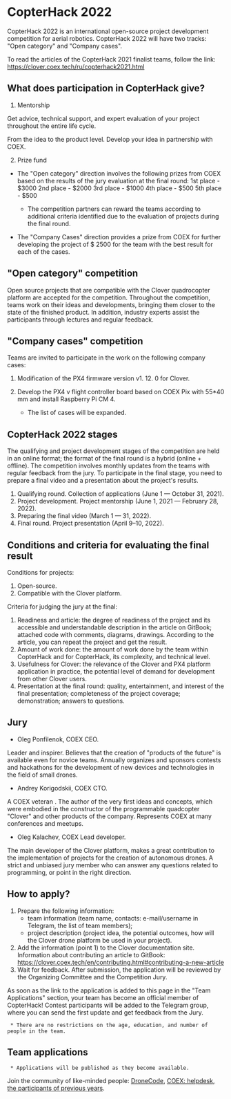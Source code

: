 # CopterHack 2022

CopterHack 2022 is an international open-source project development competition for aerial robotics. CopterHack 2022 will have two tracks: "Open category" and "Company cases".

To read the articles of the CopterHack 2021 finalist teams, follow the link: https://clover.coex.tech/ru/copterhack2021.html

## What does participation in CopterHack give?

1. Mentorship

Get advice, technical support, and expert evaluation of your project throughout the entire life cycle.

From the idea to the product level.
Develop your idea in partnership with COEX.

2. Prize fund

  * The "Open category" direction involves the following prizes from COEX based on the results of the jury evaluation at the final round:
  1st place - $3000
  2nd place - $2000
  3rd place - $1000
  4th place - $500
  5th place - $500

     * The competition partners can reward the teams according to additional criteria identified due to the evaluation of projects during the final round.

  * The "Company Cases" direction provides a prize from COEX for further developing the project of $ 2500 for the team with the best result for each of the cases.

## "Open category" competition

Open source projects that are compatible with the Clover quadrocopter platform are accepted for the competition. Throughout the competition, teams work on their ideas and developments, bringing them closer to the state of the finished product. In addition, industry experts assist the participants through lectures and regular feedback.

## "Company cases" competition

Teams are invited to participate in the work on the following company cases:

1. Modification of the PX4 firmware version v1. 12. 0 for Clover.
2. Develop the PX4 v flight controller board based on COEX Pix with 55*40 mm and install Raspberry Pi CM 4.

     * The list of cases will be expanded.

## CopterHack 2022 stages

The qualifying and project development stages of the competition are held in an online format; the format of the final round is a hybrid (online + offline). The competition involves monthly updates from the teams with regular feedback from the jury. To participate in the final stage, you need to prepare a final video and a presentation about the project's results.

1. Qualifying round. Collection of applications (June 1 — October 31, 2021).
2. Project development. Project mentorship (June 1, 2021 — February 28, 2022).
3. Preparing the final video (March 1 — 31, 2022).
4. Final round. Project presentation (April 9–10, 2022).

## Conditions and criteria for evaluating the final result

Conditions for projects:
1. Open-source.
2. Compatible with the Clover platform.

Criteria for judging the jury at the final:
1. Readiness and article: the degree of readiness of the project and its accessible and understandable description in the article on GitBook; attached code with comments, diagrams, drawings. According to the article, you can repeat the project and get the result.
2. Amount of work done: the amount of work done by the team within CopterHack and for CopterHack, its complexity, and technical level.
3. Usefulness for Clover: the relevance of the Clover and PX4 platform application in practice, the potential level of demand for development from other Clover users.
4. Presentation at the final round: quality, entertainment, and interest of the final presentation; completeness of the project coverage; demonstration; answers to questions. 

## Jury

  * Oleg Ponfilenok, COEX CEO.
  

Leader and inspirer. 
Believes that the creation of "products of the future" is available even for novice teams.
Annually organizes and sponsors contests and hackathons for the development of new devices and technologies in the field of small drones. 
  * Andrey Korigodskii, COEX CTO.
  

A COEX veteran . The author of the very first ideas and concepts, which were embodied in the constructor of the programmable 
quadcopter "Clover" and other products of the company. Represents COEX at many conferences and meetups. 
  * Oleg Kalachev, COEX Lead developer.
  

The main developer of the Clover platform, makes a great contribution to the implementation of projects for the creation of autonomous drones. A strict and unbiased jury member who can answer any questions related to programming, or point in the right direction.

## How to apply?

1. Prepare the following information:
     * team information (team name, contacts: e-mail/username in Telegram, the list of team members);
     * project description (project idea, the potential outcomes, how will the Clover drone platform be used in your project).
2. Add the information (point 1) to the Clover documentation site. Information about contributing an article to GitBook: https://clover.coex.tech/en/contributing.html#contributing-a-new-article 
3. Wait for feedback. After submission, the application will be reviewed by the Organizing Committee and the Competition Jury.

As soon as the link to the application is added to this page in the "Team Applications" section, your team has become an official member of CopterHack! Contest participants will be added to the Telegram group, where you can send the first update and get feedback from the Jury.

     * There are no restrictions on the age, education, and number of people in the team.

## Team applications

     * Applications will be published as they become available.

Join the community of like-minded people: [DroneCode](https://t.me/DroneCode), [COEX: helpdesk](https://t.me/COEXHelpdesk), [the participants of previous years](https://t.me/CopterHack).



